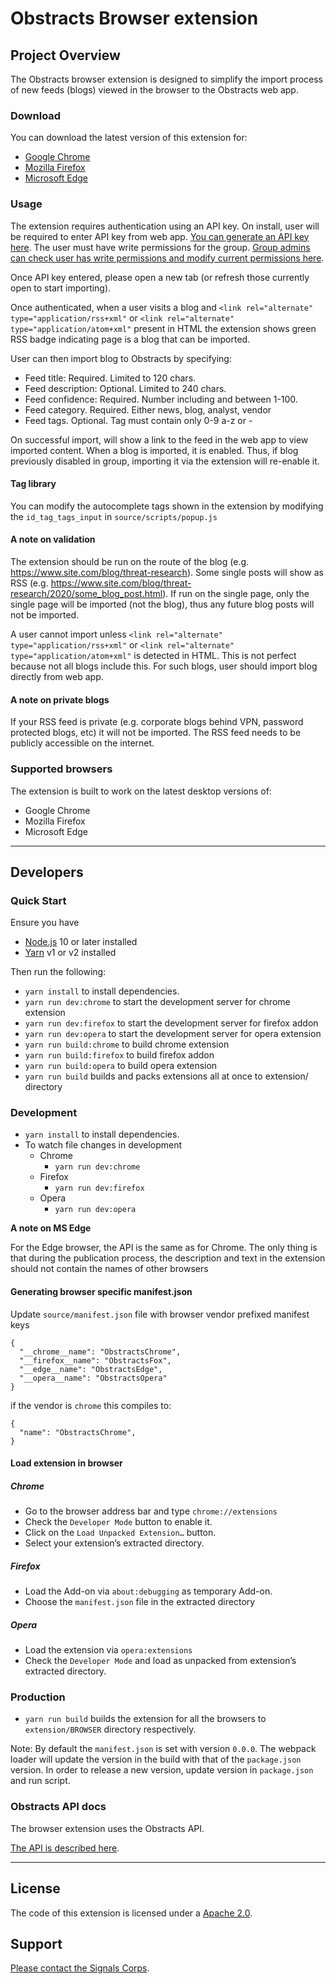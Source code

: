 # Obstracts Browser extension

## Project Overview

The Obstracts browser extension is designed to simplify the import process of new feeds (blogs) viewed in the browser to the Obstracts web app.

### Download

You can download the latest version of this extension for:

* [Google Chrome](https://chrome.google.com/webstore/search/stixify)
* [Mozilla Firefox](https://addons.mozilla.org/en-GB/firefox/search/?q=stixify)
* [Microsoft Edge](https://microsoftedge.microsoft.com/addons/search/stixify)

### Usage

The extension requires authentication using an API key. On install, user will be required to enter API key from web app. [You can generate an API key here](https://app.obstracts.com/integrations). The user must have write permissions for the group. [Group admins can check user has write permissions and modify current permissions here](https://app.obstracts.com/user/manage_group).

Once API key entered, please open a new tab (or refresh those currently open to start importing).

Once authenticated, when a user visits a blog and `<link rel="alternate" type="application/rss+xml"` or `<link rel="alternate" type="application/atom+xml"` present in HTML the extension shows green RSS badge indicating page is a blog that can be imported.

User can then import blog to Obstracts by specifying:

* Feed title: Required. Limited to 120 chars.
* Feed description: Optional. Limited to 240 chars.
* Feed confidence: Required. Number including and between 1-100.
* Feed category. Required. Either news, blog, analyst, vendor
* Feed tags. Optional. Tag must contain only 0-9 a-z or -

On successful import, will show a link to the feed in the web app to view imported content. When a blog is imported, it is enabled. Thus, if blog previously disabled in group, importing it via the extension will re-enable it.

#### Tag library

You can modify the autocomplete tags shown in the extension by modifying the `id_tag_tags_input` in `source/scripts/popup.js`

#### A note on validation

The extension should be run on the route of the blog (e.g. https://www.site.com/blog/threat-research). Some single posts will show as RSS (e.g. https://www.site.com/blog/threat-research/2020/some_blog_post.html). If run on the single page, only the single page will be imported (not the blog), thus any future blog posts will not be imported.

A user cannot import unless `<link rel="alternate" type="application/rss+xml"` or `<link rel="alternate" type="application/atom+xml"` is detected in HTML. This is not perfect because not all blogs include this. For such blogs, user should import blog directly from web app.

#### A note on private blogs

If your RSS feed is private (e.g. corporate blogs behind VPN, password protected blogs, etc) it will not be imported. The RSS feed needs to be publicly accessible on the internet.

### Supported browsers

The extension is built to work on the latest desktop versions of:

* Google Chrome
* Mozilla Firefox
* Microsoft Edge

---

## Developers

### Quick Start

Ensure you have

* [Node.js](https://nodejs.org) 10 or later installed
* [Yarn](https://yarnpkg.com) v1 or v2 installed

Then run the following:

* `yarn install` to install dependencies.
* `yarn run dev:chrome` to start the development server for chrome extension
* `yarn run dev:firefox` to start the development server for firefox addon
* `yarn run dev:opera` to start the development server for opera extension
* `yarn run build:chrome` to build chrome extension
* `yarn run build:firefox` to build firefox addon
* `yarn run build:opera` to build opera extension
* `yarn run build` builds and packs extensions all at once to extension/ directory

### Development

* `yarn install` to install dependencies.
* To watch file changes in development
  * Chrome
    * `yarn run dev:chrome`
  * Firefox
    * `yarn run dev:firefox`
  * Opera
    * `yarn run dev:opera`

**A note on MS Edge**

For the Edge browser, the API is the same as for Chrome. The only thing is that during the publication process, the description and text in the extension should not contain the names of other browsers

#### Generating browser specific manifest.json

Update `source/manifest.json` file with browser vendor prefixed manifest keys

```
{
  "__chrome__name": "ObstractsChrome",
  "__firefox__name": "ObstractsFox",
  "__edge__name": "ObstractsEdge",
  "__opera__name": "ObstractsOpera"
}
```

if the vendor is `chrome` this compiles to:

```
{
  "name": "ObstractsChrome",
}
```

#### Load extension in browser

##### Chrome

* Go to the browser address bar and type `chrome://extensions`
* Check the `Developer Mode` button to enable it.
* Click on the `Load Unpacked Extension…` button.
* Select your extension’s extracted directory.

##### Firefox

* Load the Add-on via `about:debugging` as temporary Add-on.
* Choose the `manifest.json` file in the extracted directory

##### Opera

* Load the extension via `opera:extensions`
* Check the `Developer Mode` and load as unpacked from extension’s extracted directory.

### Production

- `yarn run build` builds the extension for all the browsers to `extension/BROWSER` directory respectively.

Note: By default the `manifest.json` is set with version `0.0.0`. The webpack loader will update the version in the build with that of the `package.json` version. In order to release a new version, update version in `package.json` and run script.

### Obstracts API docs

The browser extension uses the Obstracts API.

[The API is described here](https://docs.obstracts.com/developers/api-intro).

---

## License

The code of this extension is licensed under a [Apache 2.0](/LICENSE).

## Support

[Please contact the Signals Corps](https://www.signalscorps.com/contact).